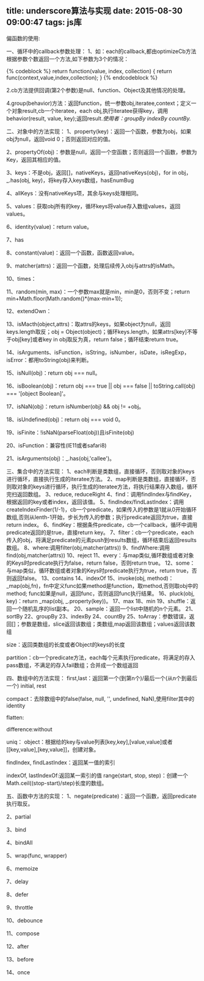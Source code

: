 title: underscore算法与实现
date: 2015-08-30 09:00:47
tags: js库
---
偏函数的使用:

一、循环中的callback参数处理：
1、如：each的callback,都由optimizeCb方法根据参数个数返回一个方法,如下参数为3个的情况：

{% codeblock %}
return function(value, index, collection) {
	return func(context,value,index,collection);
}
{% endcodeblock %}

2.cb方法提供回调(第2个参数)是null、function、Object及其他情况的处理。

4.group(behavior)方法：返回function，统一参数obj,iteratee,context；定义一个对象result,cb一个iteratee，each obj,执行iteratee获得key，调用behavior(result, value, key);返回result.*使用者：groupBy indexBy countBy.*


二、对象中的方法实现：
1、property(key)：返回一个函数，参数为obj，如果obj为null，返回void 0；否则返回对应的值。

2、propertyOf(obj)：参数是null，返回一个空函数；否则返回一个函数，参数为Key，返回其相应的值。

3、keys：不是obj，返回[]，nativeKeys，返回nativeKeys(obj)，for in obj，_.has(obj, key)，将key存入keys数组，hasEnumBug

4、allKeys：没有nativeKeys项，其余与keys处理相同。

5、values：获取obj所有的key，循环keys将value存入数组values，返回values。

6、identity(value)：return value。

7、has

8、constant(value)：返回一个函数，函数返回value。

9、matcher(attrs)：返回一个函数，处理后续传入obj与attrs的isMath。

10、times：

11、random(min, max)：一个参数max就是min，min是0，否则不变；return min+Math.floor(Math.random()*(max-min+1));

12、extendOwn：

13、isMacth(object,attrs)：取attrs的keys，如果object为null，返回keys.length取反；obj = Object(object)；循环keys.length，如果attrs[key]不等于obj[key]或者key in obj取反为真，return false；循环结束return true。

14、isArguments、isFunction，isString，isNumber，isDate，isRegExp，isError：都用toString(obj)来判断。

15、isNull(obj)：return obj === null。

16、isBoolean(obj)：return obj === true || obj === false || toString.call(obj) === '[object Boolean]'。

17、isNaN(obj)：return isNumber(obj) && obj != +obj。

18、isUndefined(obj)：return obj === void 0。

19、isFinite：!isNaN(parseFloat(obj))且isFinite(obj)

20、isFunction：兼容性(IE11或者safari8)

21、isArguments(obj)：_.has(obj,'callee')。


三、集合中的方法实现：
1、each判断是类数组，直接循环，否则取对象的keys进行循环，直接执行生成的iteratee方法。
2、map判断是类数组，直接循环，否则取对象的keys进行循环，执行生成的iteratee方法，将执行结果存入数组，循环完扫返回数组。
3、reduce, reduceRight
4、find：调用findIndex与findKey，根据返回的key或者index，返回该值。
5、findIndex/findLastIndex：调用createIndexFinder(1/-1)，cb一个predicate，如果传入的参数是1就从0开始循环数组,否则从lenth-1开始，步长为传入的参数；执行predicate返回为true，直接return index。
6、findKey：根据条件predicate，cb一个callback，循环中调用predicate返回的是true，直接return key。
7、filter：cb一个predicate，each传入的obj，将满足predicate的元素push到results数组，循环结束后返回results数组。
8、where:调用filter(obj,matcher(attrs))
9、findWhere:调用find(obj,matcher(attrs))
10、reject
11、every：与map类似,循环数组或者对象的Keys时predicate执行为false，return false，否则return true。
12、some：与map类似，循环数组或者对象的Keys时predicate执行为true，return true，否则返回false。
13、contains
14、indexOf
15、invoke(obj, method)：_map(obj,fn)，fn中定义func如果method是function，取method,否则取obj中的method; func如果是null，返回func，否则返回func执行结果。
16、pluck(obj, key)：return _map(obj, _.property(key))。
17、max
18、min
19、shuffle：返回一个随机乱序的list副本。
20、sample：返回一个list中随机的n个元素。
21、sortBy
22、groupBy
23、indexBy
24、countBy
25、toArray：参数错误，返回[]；参数是数组，slice返回该数组；类数组,map返回该数组；values返回该数组

size：返回类数组的长度或者Object的keys的长度

partition：cb一个predicate方法，each每个元素执行predicate，将满足的存入pass数组，不满足的存入fail数组；合并成一个数组返回


四、数组中的方法实现：
first,last：返回第一个(到第n个)/最后一个(从n个到最后一个) initial, rest

compact：去除数组中的false(false, null, '', undefined, NaN),使用filter其中的identity

flatten:

difference:without

uniq：
object：根据给的key与value列表[key,key],[value,value]或者[[key,value],[key,value]]，创建对象。

findIndex, findLastIndex：返回某一值的索引

indexOf, lastIndexOf:返回某一索引的值
range(start, stop, step)：创建一个Math.ceil((stop-start)/step)长度的数组。

五、函数中方法的实现：
1、negate(predicate)：返回一个函数，返回predicate执行取反。

2、partial

3、bind

4、bindAll

5、wrap(func, wrapper)

6、memoize

7、delay

8、defer

9、throttle

10、debounce

11、compose

12、after

13、before

14、once